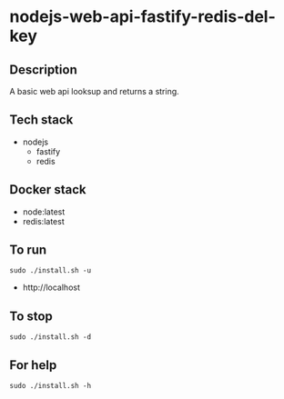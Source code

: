 # nodejs-web-api-fastify-redis-del-key

## Description
A basic web api looksup and returns a string.

## Tech stack
- nodejs
  - fastify
  - redis

## Docker stack
- node:latest
- redis:latest

## To run
`sudo ./install.sh -u`
- http://localhost

## To stop
`sudo ./install.sh -d`

## For help
`sudo ./install.sh -h`
